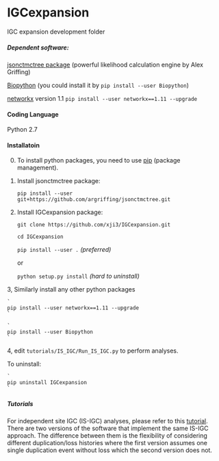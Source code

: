 # IGCexpansion
IGC expansion development folder

##### Dependent software: 

[jsonctmctree package](http://jsonctmctree.readthedocs.org/en/latest/) (powerful likelihood  calculation 
engine by Alex Griffing)

[Biopython](http://biopython.org/wiki/Biopython) (you could install it by `pip install --user Biopython`)

[networkx](https://networkx.github.io/) version 1.1 `pip install --user networkx==1.11 --upgrade` 

#### Coding Language
Python 2.7

#### Installatoin

0. To install python packages, you need to use [pip](https://pip.pypa.io/en/stable/installing/) (package management). 

1. Install jsonctmctree package:
	
	`
	pip install --user git+https://github.com/argriffing/jsonctmctree.git
	`

2. Install IGCexpansion package:
	
	`
	git clone https://github.com/xji3/IGCexpansion.git
	`
	
	`
	cd IGCexpansion
	`
	
	`
	pip install --user .
	`  _(preferred)_
	
	or
	
	`
	python setup.py install
	` _(hard to uninstall)_  


3, Similarly install any other python packages
	
	`
	pip install --user networkx==1.11 --upgrade
	`
	
	`
	pip install --user Biopython
	`


4, edit `tutorials/IS_IGC/Run_IS_IGC.py` to perform analyses.


To uninstall:
	
	`
	pip uninstall IGCexpansion
	`


##### Tutorials

For independent site IGC (IS-IGC) analyses, please refer to this [tutorial](tutorials/IndependentSiteTutorial.md).  
There are two versions of the software that implement the same IS-IGC approach.  The difference between them is the flexibility of considering different duplication/loss histories where the first version assumes one single duplication event without loss which the second version does not.
